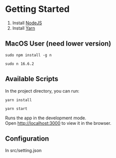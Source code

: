 # Getting Started

1. Install [NodeJS](https://nodejs.org/en/)
2. Install [Yarn](https://yarnpkg.com/getting-started/install)


## MacOS User (need lower version)

```
sudo npm install -g n
```


```
sudo n 16.6.2
```

## Available Scripts

In the project directory, you can run:

```
yarn install 
```


```
yarn start 
```


Runs the app in the development mode.\
Open [http://localhost:3000](http://localhost:3000) to view it in the browser.


## Configuration

In src/setting.json


